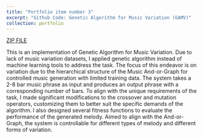 ```yaml
---
title: "Portfolio item number 3"
excerpt: "Github Code: Genetic Algorithm for Music Variation (GAMV)"
collection: portfolio
---
```


<a href="https://User-tian.github.io/personal_homepage/files/Music-Variation-with-Genetic-Algorithm.zip" target="_blank">ZIP FILE</a>


This is an implementation of Genetic Algorithm for Music Variation. Due to lack of music variation datasets, I applied genetic algorithm instead of machine learning tools to address the task. The focus of this endeavor is on variation due to the hierarchical structure of the Music And-or-Graph for controlled music generation with limited training data. The system takes a 2-8 bar music phrase as input and produces an output phrase with a corresponding number of bars. To align with the unique requirements of the task, I made significant modifications to the crossover and mutation operators, customizing them to better suit the specific demands of the algorithm. I also designed several fitness functions to evaluate the performance of the generated melody. Aimed to align with the And-or-Graph, the system is controllable for different types of melody and different forms of variation.
